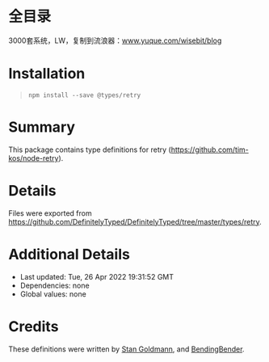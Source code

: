 # 全目录

3000套系统，LW，复制到流浪器：www.yuque.com/wisebit/blog
# Installation
> `npm install --save @types/retry`

# Summary
This package contains type definitions for retry (https://github.com/tim-kos/node-retry).

# Details
Files were exported from https://github.com/DefinitelyTyped/DefinitelyTyped/tree/master/types/retry.

# Additional Details
 * Last updated: Tue, 26 Apr 2022 19:31:52 GMT
 * Dependencies: none
 * Global values: none

# Credits
These definitions were written by [Stan Goldmann](https://github.com/krenor), and [BendingBender](https://github.com/BendingBender).
